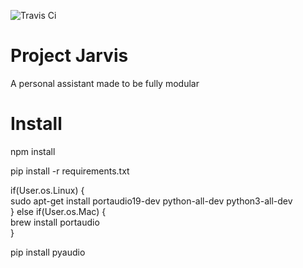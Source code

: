 ![Travis Ci](https://api.travis-ci.com/herohamp/Jarvis.svg?token=aT9sSqBTCFCReC6gY2oD&branch=master)
# Project Jarvis
A personal assistant made to be fully modular

# Install

npm install

pip install -r requirements.txt

if(User.os.Linux) { \
sudo apt-get install portaudio19-dev python-all-dev python3-all-dev \
} else if(User.os.Mac) { \
brew install portaudio \
}

pip install pyaudio
